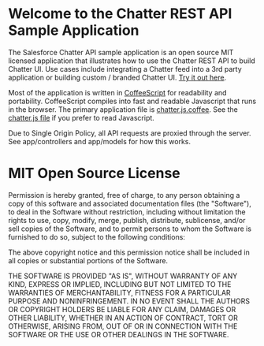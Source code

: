 Welcome to the Chatter REST API Sample Application
==================================================

The Salesforce Chatter API sample application is an open source MIT licensed application that illustrates how to use the Chatter REST API to build Chatter UI.  Use cases include integrating a Chatter feed into a 3rd party application or building custom / branded Chatter UI.  [Try it out here](http://chatter-api-sample.herokuapp.com).

Most of the application is written in [CoffeeScript](http://coffeescript.org) for readability and portability. CoffeeScript compiles into fast and readable Javascript that runs in the browser. The primary application file is [chatter.js.coffee](https://github.com/henriquez/chatter-api-sample-public/blob/master/app/assets/javascripts/chatter.js.coffee).  See the [chatter.js file](https://github.com/henriquez/chatter-api-sample-public/blob/master/doc/chatter.js) if you prefer to read Javascript.

Due to Single Origin Policy, all API requests are proxied through the server.  See app/controllers and app/models for how this works.

MIT Open Source License
=======================

Permission is hereby granted, free of charge, to any person obtaining a copy of this software and associated documentation files (the "Software"), to deal in the Software without restriction, including without limitation the rights to use, copy, modify, merge, publish, distribute, sublicense, and/or sell copies of the Software, and to permit persons to whom the Software is furnished to do so, subject to the following conditions:

The above copyright notice and this permission notice shall be included in all copies or substantial portions of the Software.

THE SOFTWARE IS PROVIDED "AS IS", WITHOUT WARRANTY OF ANY KIND, EXPRESS OR IMPLIED, INCLUDING BUT NOT LIMITED TO THE WARRANTIES OF MERCHANTABILITY, FITNESS FOR A PARTICULAR PURPOSE AND NONINFRINGEMENT. IN NO EVENT SHALL THE AUTHORS OR COPYRIGHT HOLDERS BE LIABLE FOR ANY CLAIM, DAMAGES OR OTHER LIABILITY, WHETHER IN AN ACTION OF CONTRACT, TORT OR OTHERWISE, ARISING FROM, OUT OF OR IN CONNECTION WITH THE SOFTWARE OR THE USE OR OTHER DEALINGS IN THE SOFTWARE.